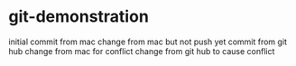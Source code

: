 git-demonstration
=================

initial commit from mac
change from mac but not push yet
commit from git hub
change from mac for conflict
change from git hub to cause conflict

